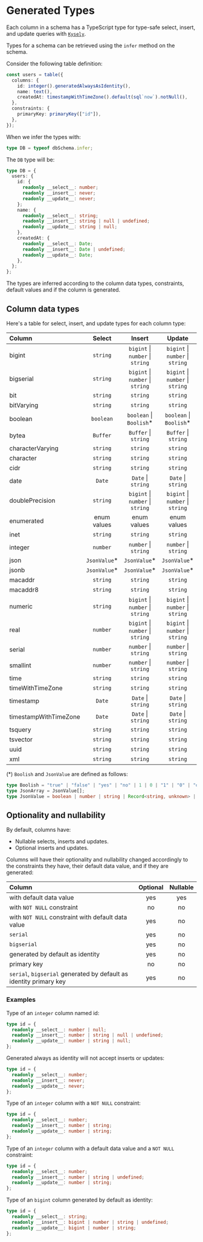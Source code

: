 # Generated Types


Each column in a schema has a TypeScript type for type-safe select, insert, and update queries with [`Kysely`](https://kysely.dev).

Types for a schema can be retrieved using the `infer` method on the schema.

Consider the following table definition:

```ts
const users = table({
  columns: {
    id: integer().generatedAlwaysAsIdentity(),
    name: text(),
    createdAt: timestampWithTimeZone().default(sql`now`).notNull(),
  },
  constraints: {
    primaryKey: primaryKey(["id"]),
  },
});
```

When we infer the types with:
```ts
type DB = typeof dbSchema.infer;
```

The `DB` type will be:
 ```ts
 type DB = {
   users: {
     id: {
       readonly __select__: number;
       readonly __insert__: never;
       readonly __update__: never;
     };
     name: {
       readonly __select__: string;
       readonly __insert__: string | null | undefined;
       readonly __update__: string | null;
     },
     createdAt: {
       readonly __select__: Date;
       readonly __insert__: Date | undefined;
       readonly __update__: Date;
     },
   };
 };
```
The types are inferred according to the column data types, constraints, default values and if the column is generated.

## Column data types

Here's a table for select, insert, and update types for each column type:

 | Column                | Select       | Insert                                    | Update|
 | :---                  | :----:       | :----:                                    | :----:|
 | bigint                | `string`     | `bigint` &#124; `number` &#124; `string`  | `bigint` &#124; `number` &#124; `string`|
 | bigserial             | `string`     | `bigint` &#124; `number` &#124; `string`  | `bigint` &#124; `number` &#124; `string`|
 | bit                   | `string`     | `string`                                  | `string`|
 | bitVarying            | `string`     | `string`                                  | `string`|
 | boolean               | `boolean`    | `boolean` &#124; `Boolish`*               | `boolean` &#124; `Boolish`*|
 | bytea                 | `Buffer`     | `Buffer` &#124; `string`                  | `Buffer` &#124; `string`|
 | characterVarying      | `string`     | `string`                                  | `string`|
 | character             | `string`     | `string`                                  | `string`|
 | cidr                  | `string`     | `string`                                  | `string`|
 | date                  | `Date`       | `Date` &#124; `string`                    | `Date` &#124; `string`|
 | doublePrecision       | `string`     | `bigint` &#124; `number` &#124; `string`  | `bigint` &#124; `number` &#124; `string`|
 | enumerated            | enum values  | enum values                               | enum values|
 | inet                  | `string`     | `string`                                  | `string`|
 | integer               | `number`     | `number` &#124; `string`                  | `number` &#124; `string`|
 | json                  | `JsonValue`* | `JsonValue`*                              | `JsonValue`*|
 | jsonb                 | `JsonValue`* | `JsonValue`*                              | `JsonValue`*|
 | macaddr               | `string`     | `string`                                  | `string`|
 | macaddr8              | `string`     | `string`                                  | `string`|
 | numeric               | `string`     | `bigint` &#124; `number` &#124; `string`  | `bigint` &#124; `number` &#124; `string`|
 | real                  | `number`     | `bigint` &#124; `number` &#124; `string`  | `bigint` &#124; `number` &#124; `string`|
 | serial                | `number`     | `number` &#124; `string`                  | `number` &#124; `string`|
 | smallint              | `number`     | `number` &#124; `string`                  | `number` &#124; `string`|
 | time                  | `string`     | `string`                                  | `string`|
 | timeWithTimeZone      | `string`     | `string`                                  | `string`|
 | timestamp             | `Date`       | `Date` &#124; `string`                    | `Date` &#124; `string`|
 | timestampWithTimeZone | `Date`       | `Date` &#124; `string`                    | `Date` &#124; `string`|
 | tsquery               | `string`     | `string`                                  | `string`|
 | tsvector              | `string`     | `string`                                  | `string`|
 | uuid                  | `string`     | `string`                                  | `string`|
 | xml                   | `string`     | `string`                                  | `string`|

 (*) `Boolish` and `JsonValue` are defined as follows:
 ```ts
 type Boolish = "true" | "false" | "yes" | "no" | 1 | 0 | "1" | "0" | "on" | "off";
 type JsonArray = JsonValue[];
 type JsonValue = boolean | number | string | Record<string, unknown> | JsonArray;
 ```

## Optionality and nullability

 By default, columns have:
 - Nullable selects, inserts and updates.
 - Optional inserts and updates.

 Columns will have their optionality and nullability changed accordingly to the
 constraints they have, their default data value, and if they are generated:

 |             Column                                                    | Optional | Nullable |
 | :---                                                                  | :----:   | :----:   |
 | with default data value                                               | yes      | yes      |
 | with `NOT NULL` constraint                                            | no       | no       |
 | with `NOT NULL` constraint with default data value                    | yes      | no       |
 | `serial`                                                              | yes      | no       |
 | `bigserial`                                                           | yes      | no       |
 | generated by default as identity                                      | yes      | no       |
 | primary key                                                           | no       | no       |
 | `serial`, `bigserial` generated by default as identity  primary key   | yes      | no       |


### Examples

Type of an `integer` column named id:
 ```ts
 type id = {
   readonly __select__: number | null;
   readonly __insert__: number | string | null | undefined;
   readonly __update__: number | string | null;
 };
 ```

Generated always as identity will not accept inserts or updates:

 ```ts
 type id = {
   readonly __select__: number;
   readonly __insert__: never;
   readonly __update__: never;
 };
 ```

Type of an `integer` column with a `NOT NULL` constraint:

 ```ts
 type id = {
   readonly __select__: number;
   readonly __insert__: number | string;
   readonly __update__: number | string;
 };
 ```

Type of an `integer` column with a default data value and a `NOT NULL` constraint:

 ```ts
 type id = {
   readonly __select__: number;
   readonly __insert__: number | string | undefined;
   readonly __update__: number | string;
 };
 ```

 Type of an `bigint` column generated by default as identity:
 ```ts
 type id = {
   readonly __select__: string;
   readonly __insert__: bigint | number | string | undefined;
   readonly __update__: bigint | number | string;
 };
 ```
